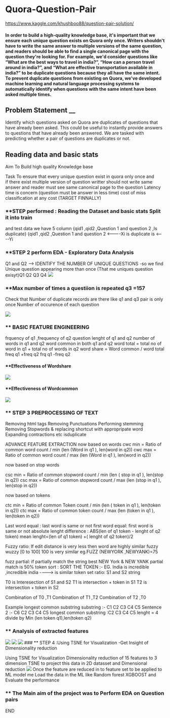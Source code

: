 # Quora-Question-Pair
https://www.kaggle.com/khushboo88/question-pair-solution/
#### **In order to build a high-quality knowledge base, it's important that we ensure each unique question exists on Quora only once. Writers shouldn't have to write the same answer to multiple versions of the same question, and readers should be able to find a single canonical page with the question they're looking for. For example, we'd consider questions like “What are the best ways to travel in india?”, “How can a person travel around in india?”, and “What are effective transportation available in india?” to be duplicate questions because they all have the same intent. To prevent duplicate questions from existing on Quora, we've developed machine learning and natural language processing systems to automatically identify when questions with the same intent have been asked multiple times.** 

## Problem Statement __

Identify which questions asked on Quora are duplicates of questions that have already been asked. This could be useful to instantly provide answers to questions that have already been answered. We are tasked with predicting whether a pair of questions are duplicates or not.

## Reading data and basic stats
Aim To Build high quality Knowledge base
 
Task To ensure that every unique question exist in quora only once and  
if there exist multiple version of question 
writter should not write same answer and 
reader must see same canonical page to the question 
Latency time is concern (question must be answer in less time)
cost of miss classification at any cost (TARGET FINNALLY)

### **STEP performed : Reading the Dataset and basic stats Split it into train
 and test data 
we have 5 column {qid1 ,qid2 ,Question 1 and question 2 ,Is duplicate}
{qid1 ,qid2 ,Question 1 and question 2 <----Xi
is duplicate is <----Yi

### **STEP 2 perform EDA - Exploratory Data Analysis

Q1 and Q2 --> IDENTIFY THE NUMBER OF UNIQUE QUESTIONS -so we find Unique question appearing more than once (That me uniques question exisyt)Q1 Q2 Q3 Q4
<img src = "download.png">

### **Max  number of times a questiion is repeated   q3 =157
Check that Number of duplicate records are there like q1 and q3 pair is only once
Number of occurence of each question 

<img src = "download (1).png">

### ** BASIC FEATURE ENGINEERING 
frquency of q1 ,frequency of q2
question lenght of q1 and q2
number of words in q1 and q2 
word common in both q1 and q2
word total = total no of word in q1 + total no of words in q2 
word share = Word common / word total
freq q1 +freq q2
frq q1 -freq q2

#### **Effectiveness of Wordshare
<img src = "download (2).png">

#### **Effectiveness of Wordcommon
<img src = "download (3).png">

### ** STEP 3 PREPROCESSING OF TEXT
Removing html tags
Removing Punctuations
Performing stemming
Removing Stopwords & replacing shortcut with appropripate word
Expanding contractions etc
isduplicate 

ADVANCE FEATURE EXTRACTION
now based on words
cwc min = Ratio of common word count / min (len (Word in q1 ), len(word in q2))
cwc max = Ratio of common word count / max (len (Word in q1 ), len(word in q2))

now based on stop words 

csc min = Ratio of common stopword count / min (len ( stop in q1 ), len(stop  in q2))
csc max = Ratio of common stopword count / max (len (stop  in q1 ), len(stop  in q2))

now based on tokens

ctc min = Ratio of common Token count / min (len ( token in q1 ), len(token  in q2))
ctc max = Ratio of common token count / max (len (token  in q1 ), len(token  in q2))


Last word equal : last word is same or not
first word equal: first word is same or not 
absolute lenght difference : ABS(len of q1 token - lenght of q2 token)
mean lenght=(len of q1 token) +( lenght of q2 token)/2

Fuzzy ratio: If edit distance is very less then word are highly similar fuzzy wuzzy [0 to 100] 100 is very similar eg.FUZZ (NEWYORK ,NEWYANK)=75

fuzz partial:  if partially match the string best NEW York & NEW  YANK  partial match is 50%
token sort :  SORT THE TOKEN  :- EG.  India is incredible ,incredible india      ----> is similar 
token set ratio: S1 and S2 string  

T0 is  Interesection of S1 and S2 
T1 is  intersection  +  token in S1 
T2 is  intersection  +  token in S2

Combination of T0 ,T1
Combination of T1 ,T2
Combination of T2 ,T0

Example 
longest common substring
substring :- C1 C2 C3 C4 C5 
Sentence 2 :- C6 C2 C3 C4 C5 
longest common substring :C2 C3 C4 C5 
lenght = 4 divide by Min (len token q1),len(token q2)
### ** Analysis of extracted features
<img src = "download (4).png">

<img src = "download (5).png">

<img src = "download (6).png">
### **  STEP 4 :Using TSNE for Visualization  -Get Insight of Dimensionality reduction

Using TSNE for Visualization  Dimensionality reduction of 15 features to 3 dimension 
TSNE to project this data in 2D datasset and Dimensional reduction 
<img src = "download (7).png">
Once the feature are reduced in to feature set to be applied to ML model 
me Load the data in the ML like Random forest XGBOOST and Evaluate the performance 


### ** The Main aim of the project was to Perform EDA on Question pairs

END
 
